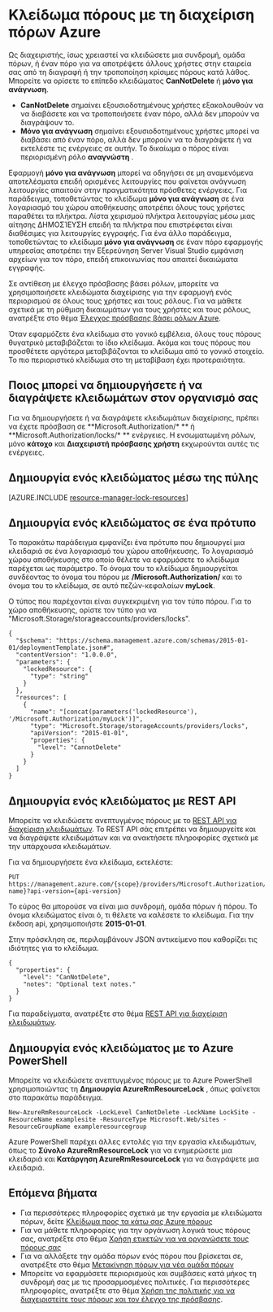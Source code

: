 <properties 
    pageTitle="Κλείδωμα πόρους με τη διαχείριση πόρων | Microsoft Azure" 
    description="Αποτροπή χρηστών από την ενημέρωση ή διαγραφή ορισμένους πόρους με την εφαρμογή ενός περιορισμού για όλους τους χρήστες και τους ρόλους." 
    services="azure-resource-manager" 
    documentationCenter="" 
    authors="tfitzmac" 
    manager="timlt" 
    editor="tysonn"/>

<tags 
    ms.service="azure-resource-manager" 
    ms.workload="multiple" 
    ms.tgt_pltfrm="na" 
    ms.devlang="na" 
    ms.topic="article" 
    ms.date="08/15/2016" 
    ms.author="tomfitz"/>

# <a name="lock-resources-with-azure-resource-manager"></a>Κλείδωμα πόρους με τη διαχείριση πόρων Azure

Ως διαχειριστής, ίσως χρειαστεί να κλειδώσετε μια συνδρομή, ομάδα πόρων, ή έναν πόρο για να αποτρέψετε άλλους χρήστες στην εταιρεία σας από τη διαγραφή ή την τροποποίηση κρίσιμες πόρους κατά λάθος. Μπορείτε να ορίσετε το επίπεδο κλειδώματος **CanNotDelete** ή **μόνο για ανάγνωση**. 

- **CanNotDelete** σημαίνει εξουσιοδοτημένους χρήστες εξακολουθούν να να διαβάσετε και να τροποποιήσετε έναν πόρο, αλλά δεν μπορούν να διαγράψουν το. 
- **Μόνο για ανάγνωση** σημαίνει εξουσιοδοτημένους χρήστες μπορεί να διαβάσει από έναν πόρο, αλλά δεν μπορούν να το διαγράψετε ή να εκτελέστε τις ενέργειες σε αυτήν. Το δικαίωμα ο πόρος είναι περιορισμένη ρόλο **αναγνώστη** . 

Εφαρμογή **μόνο για ανάγνωση** μπορεί να οδηγήσει σε μη αναμενόμενα αποτελέσματα επειδή ορισμένες λειτουργίες που φαίνεται ανάγνωση λειτουργίες απαιτούν στην πραγματικότητα πρόσθετες ενέργειες. Για παράδειγμα, τοποθετώντας το κλείδωμα **μόνο για ανάγνωση** σε ένα λογαριασμό του χώρου αποθήκευσης αποτρέπει όλους τους χρήστες παραθέτει τα πλήκτρα. Λίστα χειρισμού πλήκτρα λειτουργίας μέσω μιας αίτησης ΔΗΜΟΣΊΕΥΣΗ επειδή τα πλήκτρα που επιστρέφεται είναι διαθέσιμες για λειτουργίες εγγραφής. Για ένα άλλο παράδειγμα, τοποθετώντας το κλείδωμα **μόνο για ανάγνωση** σε έναν πόρο εφαρμογής υπηρεσίας αποτρέπει την Εξερεύνηση Server Visual Studio εμφάνιση αρχείων για τον πόρο, επειδή επικοινωνίας που απαιτεί δικαιώματα εγγραφής.

Σε αντίθεση με έλεγχο πρόσβασης βάσει ρόλων, μπορείτε να χρησιμοποιήσετε κλειδώματα διαχείρισης για την εφαρμογή ενός περιορισμού σε όλους τους χρήστες και τους ρόλους. Για να μάθετε σχετικά με τη ρύθμιση δικαιωμάτων για τους χρήστες και τους ρόλους, ανατρέξτε στο θέμα [Έλεγχος πρόσβασης βάσει ρόλων Azure](./active-directory/role-based-access-control-configure.md).

Όταν εφαρμόζετε ένα κλείδωμα στο γονικό εμβέλεια, όλους τους πόρους θυγατρικό μεταβιβάζεται το ίδιο κλείδωμα. Ακόμα και τους πόρους που προσθέτετε αργότερα μεταβιβάζονται το κλείδωμα από το γονικό στοιχείο. Το πιο περιοριστικό κλείδωμα στο τη μεταβίβαση έχει προτεραιότητα.

## <a name="who-can-create-or-delete-locks-in-your-organization"></a>Ποιος μπορεί να δημιουργήσετε ή να διαγράψετε κλειδωμάτων στον οργανισμό σας

Για να δημιουργήσετε ή να διαγράψετε κλειδωμάτων διαχείρισης, πρέπει να έχετε πρόσβαση σε **Microsoft.Authorization/\* ** ή **Microsoft.Authorization/locks/\* ** ενέργειες. Η ενσωματωμένη ρόλων, μόνο **κάτοχο** και **Διαχειριστή πρόσβασης χρήστη** εκχωρούνται αυτές τις ενέργειες.

## <a name="creating-a-lock-through-the-portal"></a>Δημιουργία ενός κλειδώματος μέσω της πύλης

[AZURE.INCLUDE [resource-manager-lock-resources](../includes/resource-manager-lock-resources.md)]

## <a name="creating-a-lock-in-a-template"></a>Δημιουργία ενός κλειδώματος σε ένα πρότυπο

Το παρακάτω παράδειγμα εμφανίζει ένα πρότυπο που δημιουργεί μια κλειδαριά σε ένα λογαριασμό του χώρου αποθήκευσης. Το λογαριασμό χώρου αποθήκευσης στο οποίο θέλετε να εφαρμόσετε το κλείδωμα παρέχεται ως παράμετρο. Το όνομα του το κλείδωμα δημιουργείται συνδέοντας το όνομα του πόρου με **/Microsoft.Authorization/** και το όνομα του το κλείδωμα, σε αυτό πεζών-κεφαλαίων **myLock**.

Ο τύπος που παρέχονται είναι συγκεκριμένη για τον τύπο πόρου. Για το χώρο αποθήκευσης, ορίστε τον τύπο για να "Microsoft.Storage/storageaccounts/providers/locks".

    {
      "$schema": "https://schema.management.azure.com/schemas/2015-01-01/deploymentTemplate.json#",
      "contentVersion": "1.0.0.0",
      "parameters": {
        "lockedResource": {
          "type": "string"
        }
      },
      "resources": [
        {
          "name": "[concat(parameters('lockedResource'), '/Microsoft.Authorization/myLock')]",
          "type": "Microsoft.Storage/storageAccounts/providers/locks",
          "apiVersion": "2015-01-01",
          "properties": {
            "level": "CannotDelete"
          }
        }
      ]
    }

## <a name="creating-a-lock-with-rest-api"></a>Δημιουργία ενός κλειδώματος με REST API

Μπορείτε να κλειδώσετε ανεπτυγμένος πόρους με το [REST API για διαχείριση κλειδωμάτων](https://msdn.microsoft.com/library/azure/mt204563.aspx). Το REST API σάς επιτρέπει να δημιουργείτε και να διαγράψετε κλειδωμάτων και να ανακτήσετε πληροφορίες σχετικά με την υπάρχουσα κλειδωμάτων.

Για να δημιουργήσετε ένα κλείδωμα, εκτελέστε:

    PUT https://management.azure.com/{scope}/providers/Microsoft.Authorization/locks/{lock-name}?api-version={api-version}

Το εύρος θα μπορούσε να είναι μια συνδρομή, ομάδα πόρων ή πόρου. Το όνομα κλειδώματος είναι ό, τι θέλετε να καλέσετε το κλείδωμα. Για την έκδοση api, χρησιμοποιήστε **2015-01-01**.

Στην πρόσκληση σε, περιλαμβάνουν JSON αντικείμενο που καθορίζει τις ιδιότητες για το κλείδωμα.

    {
      "properties": {
        "level": "CanNotDelete",
        "notes": "Optional text notes."
      }
    } 

Για παραδείγματα, ανατρέξτε στο θέμα [REST API για διαχείριση κλειδωμάτων](https://msdn.microsoft.com/library/azure/mt204563.aspx).

## <a name="creating-a-lock-with-azure-powershell"></a>Δημιουργία ενός κλειδώματος με το Azure PowerShell

Μπορείτε να κλειδώσετε ανεπτυγμένος πόρους με το Azure PowerShell χρησιμοποιώντας τη **Δημιουργία AzureRmResourceLock** , όπως φαίνεται στο παρακάτω παράδειγμα.

    New-AzureRmResourceLock -LockLevel CanNotDelete -LockName LockSite -ResourceName examplesite -ResourceType Microsoft.Web/sites -ResourceGroupName exampleresourcegroup

Azure PowerShell παρέχει άλλες εντολές για την εργασία κλειδωμάτων, όπως το **Σύνολο AzureRmResourceLock** για να ενημερώσετε μια κλειδαριά και **Κατάργηση AzureRmResourceLock** για να διαγράψετε μια κλειδαριά.

## <a name="next-steps"></a>Επόμενα βήματα

- Για περισσότερες πληροφορίες σχετικά με την εργασία με κλειδώματα πόρων, δείτε [Κλείδωμα προς τα κάτω σας Azure πόρους](http://blogs.msdn.com/b/cloud_solution_architect/archive/2015/06/18/lock-down-your-azure-resources.aspx)
- Για να μάθετε πληροφορίες για την οργάνωση λογικά τους πόρους σας, ανατρέξτε στο θέμα [Χρήση ετικετών για να οργανώσετε τους πόρους σας](resource-group-using-tags.md)
- Για να αλλάξετε την ομάδα πόρων ενός πόρου που βρίσκεται σε, ανατρέξτε στο θέμα [Μετακίνηση πόρων για νέα ομάδα πόρων](resource-group-move-resources.md)
- Μπορείτε να εφαρμόσετε περιορισμούς και συμβάσεις κατά μήκος τη συνδρομή σας με τις προσαρμοσμένες πολιτικές. Για περισσότερες πληροφορίες, ανατρέξτε στο θέμα [Χρήση της πολιτικής για να διαχειριστείτε τους πόρους και τον έλεγχο της πρόσβασης](resource-manager-policy.md).
